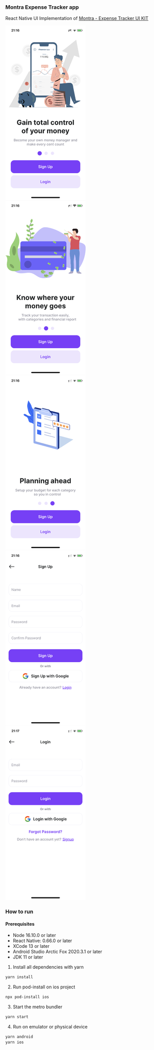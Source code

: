 ### Montra Expense Tracker app

React Native UI Implementation of [Montra - Expense Tracker UI KIT](https://www.figma.com/community/file/998557875473123405)

<img width="250px" src="./screenshots/screenshot_1.PNG" style="margin-right: 20px;" /> <img width="250px" src="./screenshots/screenshot_2.PNG" style="margin-right: 20px;" />  <img width="250px" src="./screenshots/screenshot_3.PNG" style="margin-right: 20px;" /> <img width="250px" src="./screenshots/screenshot_4.PNG" style="margin-right: 20px;" /> <img width="250px" src="./screenshots/screenshot_5.PNG" style="margin-right: 20px;" /> 

### How to run

#### Prerequisites
- Node 16.10.0 or later
- React Native: 0.66.0 or later
- XCode 13 or later
- Android Studio Arctic Fox 2020.3.1 or later
- JDK 11 or later

1. Install all dependencies with yarn
```bash
yarn install
``` 
2. Run pod-install on ios project
```bash
npx pod-install ios
```
3. Start the metro bundler
```bash
yarn start
```
4. Run on emulator or physical device
```bash
yarn android
yarn ios
```

